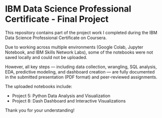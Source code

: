 # IBM Data Science Professional Certificate - Final Project

This repository contains part of the project work I completed during the IBM Data Science Professional Certificate on Coursera.

Due to working across multiple environments (Google Colab, Jupyter Notebook, and IBM Skills Network Labs), some of the notebooks were not saved locally and could not be uploaded.

However, all key steps — including data collection, wrangling, SQL analysis, EDA, predictive modeling, and dashboard creation — are fully documented in the submitted presentation (PDF format) and peer-reviewed assignments.

The uploaded notebooks include:
- Project 5: Python Data Analysis and Visualization
- Project 8: Dash Dashboard and Interactive Visualizations

Thank you for your understanding!
